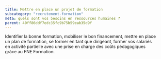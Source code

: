 ```yaml
---
title: Mettre en place un projet de formation
subcategory: "recrutement-formation"
meta: quels sont vos besoins en ressources humaines ?
parent: 40ff86ddf7edc35fc9b75b59eab35d9f
---
```


Identifier la bonne formation, mobiliser le bon financement, mettre en place un plan de formation, se former en tant que dirigeant, former vos salariés en activité partielle avec une prise en charge des coûts pédagogiques grâce au FNE Formation.
